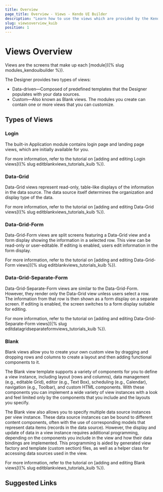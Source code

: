 ```yaml
---
title: Overview
page_title: Overview - Views - Kendo UI Builder
description: "Learn how to use the views which are provided by the Kendo UI Builder tool for creating and managing Angular and AngularJS-based web applications."
slug: viewsoverview_kuib
position: 1
---
```


# Views Overview

Views are the screens that make up each [module]({% slug modules_kendouibuilder %}).

The Designer provides two types of views:
* Data-driven&mdash;Composed of predefined templates that the Designer populates with your data sources.
* Custom&mdash;Also known as Blank views. The modules you create can contain one or more views that you can customize.

## Types of Views

### Login

The built-in Application module contains login page and landing page views, which are initially available for you.

For more information, refer to the tutorial on [adding and editing Login views]({% slug editblankviews_tutorials_kuib %}).

### Data-Grid

Data-Grid views represent read-only, table-like displays of the information in the data source. The data source itself determines the organization and display type of the data.

For more information, refer to the tutorial on [adding and editing Data-Grid views]({% slug editblankviews_tutorials_kuib %}).

### Data-Grid-Form

Data-Grid-Form views are split screens featuring a Data-Grid view and a form display showing the information in a selected row. This view can be read-only or user-editable. If editing is enabled, users edit information in the form display.

For more information, refer to the tutorial on [adding and editing Data-Grid-Form views]({% slug editblankviews_tutorials_kuib %}).

### Data-Grid-Separate-Form

Data-Grid-Separate-Form views are similar to the Data-Grid-Form. However, they render only the Data-Grid view unless users select a row. The information from that row is then shown as a form display on a separate screen. If editing is enabled, the screen switches to a form display suitable for editing.

For more information, refer to the tutorial on [adding and editing Data-Grid-Separate-Form views]({% slug editdatagridseparateformviews_tutorials_kuib %}).

### Blank

Blank views allow you to create your own custom view by dragging and dropping rows and columns to create a layout and then adding functional components to it.

The Blank view template supports a variety of components for you to define a view instance, including layout (rows and columns), data management (e.g., editable Grid), editor (e.g., Text Box), scheduling (e.g., Calendar), navigation (e.g., Toolbar), and custom HTML components. With these components you can implement a wide variety of view instances with a look and feel limited only by the components that you include and the layouts you specify.

The Blank view also allows you to specify multiple data source instances per view instance. These data source instances can be bound to different content components, often with the use of corresponding models that represent data items (records in the data source). However, the display and update of data in a view instance requires additional programming, depending on the components you include in the view and how their data bindings are implemented. This programming is aided by generated view factory and template (custom section) files, as well as a helper class for accessing data sources used in the view.

For more information, refer to the tutorial on [adding and editing Blank views]({% slug editblankviews_tutorials_kuib %}).

## Suggested Links
